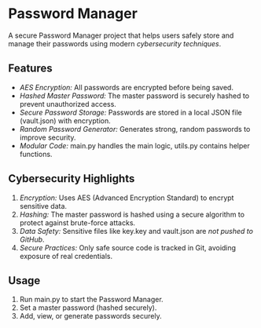 # Password Manager

A secure Password Manager project that helps users safely store and manage their passwords using modern *cybersecurity techniques*.

## Features

- *AES Encryption:* All passwords are encrypted before being saved.
- *Hashed Master Password:* The master password is securely hashed to prevent unauthorized access.
- *Secure Password Storage:* Passwords are stored in a local JSON file (vault.json) with encryption.
- *Random Password Generator:* Generates strong, random passwords to improve security.
- *Modular Code:* main.py handles the main logic, utils.py contains helper functions.

## Cybersecurity Highlights

1. *Encryption:* Uses AES (Advanced Encryption Standard) to encrypt sensitive data.  
2. *Hashing:* The master password is hashed using a secure algorithm to protect against brute-force attacks.  
3. *Data Safety:* Sensitive files like key.key and vault.json are *not pushed to GitHub*.  
4. *Secure Practices:* Only safe source code is tracked in Git, avoiding exposure of real credentials.

## Usage

1. Run main.py to start the Password Manager.  
2. Set a master password (hashed securely).  
3. Add, view, or generate passwords securely.  

